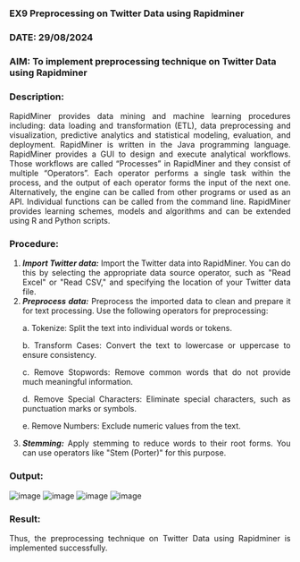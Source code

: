 ### EX9 Preprocessing on Twitter Data using Rapidminer
### DATE: 29/08/2024
### AIM: To implement preprocessing technique on Twitter Data using Rapidminer
### Description: 
<div align = "justify">
RapidMiner provides data mining and machine learning procedures including: data loading and transformation (ETL), data preprocessing and visualization, 
predictive analytics and statistical modeling, evaluation, and deployment. RapidMiner is written in the Java programming language. 
RapidMiner provides a GUI to design and execute analytical workflows. Those workflows are called “Processes” in RapidMiner and they consist of multiple “Operators”. 
Each operator performs a single task within the process, and the output of each operator forms the input of the next one. Alternatively, the engine can be called from 
other programs or used as an API. Individual functions can be called from the command line. 
RapidMiner provides learning schemes, models and algorithms and can be extended using R and Python scripts.

### Procedure:
1) ***Import Twitter data:*** Import the Twitter data into RapidMiner. You can do this by selecting the appropriate
data source operator, such as "Read Excel" or "Read CSV," and specifying the location of your Twitter data
file.
2) ***Preprocess data:*** Preprocess the imported data to clean and prepare it for text processing. Use the following
operators for preprocessing:
    <p>a. Tokenize: Split the text into individual words or tokens.
    <p>b. Transform Cases: Convert the text to lowercase or uppercase to ensure consistency.
    <p>c. Remove Stopwords: Remove common words that do not provide much meaningful information.
    <p>d. Remove Special Characters: Eliminate special characters, such as punctuation marks or symbols.
    <p>e. Remove Numbers: Exclude numeric values from the text.
3) ***Stemming:*** Apply stemming to reduce words to their root forms. You can use operators like "Stem (Porter)"
for this purpose.


### Output:
![image](https://github.com/user-attachments/assets/166d6191-d470-4bf6-a887-29c538ecd5b0)
![image](https://github.com/user-attachments/assets/c5ab7b95-01b8-4c1b-9f31-539eabc0ac04)
![image](https://github.com/user-attachments/assets/3ae710bf-5857-4a9d-8c07-c6b663c16e87)
![image](https://github.com/user-attachments/assets/d76ca676-4e92-43fc-85e0-ebf6cbd1fc3c)

### Result:
Thus, the preprocessing technique on Twitter Data using Rapidminer is implemented successfully.
